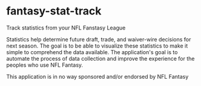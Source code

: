 # fantasy-stat-track
Track statistics from your NFL Fanstasy League

Statistics help determine future draft, trade, and waiver-wire decisions for next season. The goal is to be able to visualize these statistics to make it simple to comprehend the data available. The application's goal is to automate the process of data collection and improve the experience for the peoples who use NFL Fantasy.



This application is in no way sponsored and/or endorsed by NFL Fantasy 
